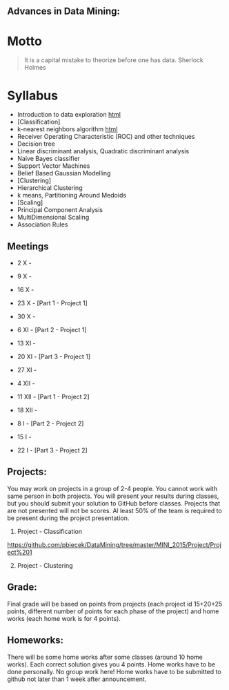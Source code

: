 Advances in Data Mining:
------------------------

# Motto

> It is a capital mistake to theorize before one has data.
> Sherlock Holmes


# Syllabus

* Introduction to data exploration [html](https://rawgithub.com/pbiecek/DataMning/master/MINI_2015/Lectures/01_introduction.html)
* [Classification]
* k-nearest neighbors algorithm [html](https://rawgithub.com/pbiecek/DataMning/master/MINI_2015/Lectures/02_knn.html)
* Receiver Operating Characteristic (ROC) and other techniques
* Decision tree
* Linear discriminant analysis, Quadratic discriminant analysis
* Naive Bayes classifier
* Support Vector Machines
* Belief Based Gaussian Modelling
* [Clustering]
* Hierarchical Clustering
* k means, Partitioning Around Medoids
* [Scaling]
* Principal Component Analysis
* MultiDimensional Scaling
* Association Rules


Meetings
--------

* 2 X - 
* 9 X - 
* 16 X - 
* 23 X - [Part 1 - Project 1]
* 30 X - 
* 6 XI - [Part 2 - Project 1]
* 13 XI - 
* 20 XI - [Part 3 - Project 1]

* 27 XI - 
* 4 XII - 
* 11 XII - [Part 1 - Project 2]
* 18 XII - 
* 8 I - [Part 2 - Project 2]
* 15 I - 
* 22 I - [Part 3 - Project 2]

Projects:
---------

You may work on projects in a group of 2-4 people. You cannot work with same person in both projects.
You will present your results during classes, but you should submit your solution to GitHub before classes.
Projects that are not presented will not be scores. 
Al least 50% of the team is required to be present during the project presentation.

1. Project - Classification

https://github.com/pbiecek/DataMining/tree/master/MINI_2015/Project/Project%201

2. Project - Clustering


Grade:
------

Final grade will be based on points from projects (each project id 15+20+25 points, different number of points for each phase of the project) and home works (each home work is for 4 points).


Homeworks:
----------
There will be some home works after some classes (around 10 home works).
Each correct solution gives you 4 points.
Home works have to be done personally. No group work here!
Home works have to be submitted to github not later than 1 week after announcement.

